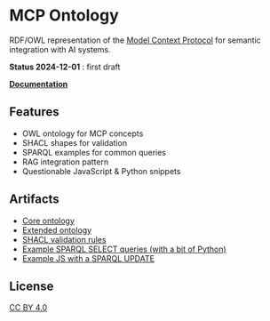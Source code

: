 # MCP Ontology

RDF/OWL representation of the [Model Context Protocol](https://modelcontextprotocol.io) for semantic integration with AI systems.

**Status 2024-12-01** : first draft

**[Documentation](http://hyperdata.it/xmlns/mcp)**

## Features

- OWL ontology for MCP concepts
- SHACL shapes for validation
- SPARQL examples for common queries
- RAG integration pattern
- Questionable JavaScript & Python snippets

## Artifacts

- [Core ontology](mcp.ttl)
- [Extended ontology](mcp-ontology.ttl)
- [SHACL validation rules](mcp-shapes.shacl)
- [Example SPARQL SELECT queries (with a bit of Python)](sparql-example.md)
- [Example JS with a SPARQL UPDATE](sparql-examples.js)

## License

[CC BY 4.0](http://creativecommons.org/licenses/by/4.0/)
